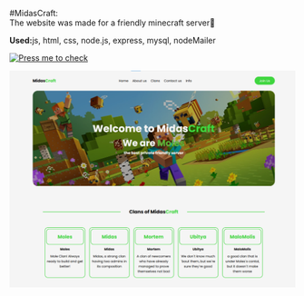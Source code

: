#MidasCraft:<br>
The website was made for a friendly minecraft server👏<br>
<p><b>Used:</b>js, html, css, node.js, express, mysql, nodeMailer</p>

[![Press me to check](https://img.shields.io/badge/-PressMe-4CAF50?style=for-the-badge&logo=appveyor)](https://midascraft-backend-frontend.onrender.com/#logo)

<img src='public/img/midas-craft-preview.png'>
